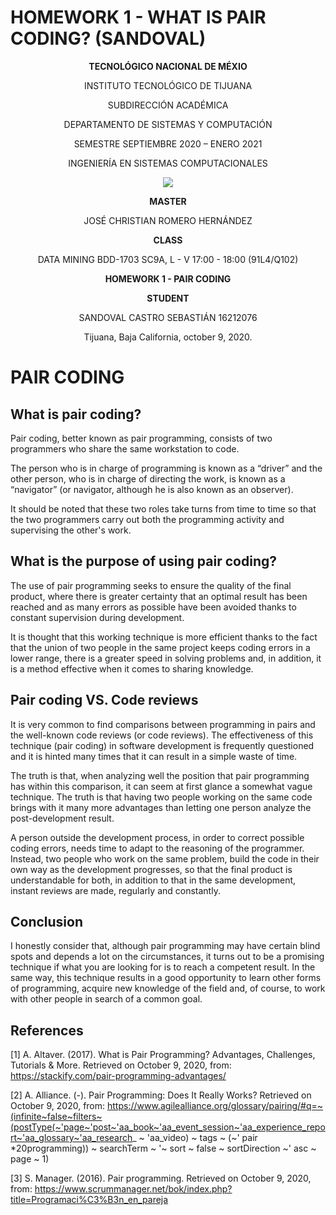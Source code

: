 # HOMEWORK 1 - WHAT IS PAIR CODING? (SANDOVAL)

<div align="center">

**TECNOLÓGICO NACIONAL DE MÉXIO**

INSTITUTO TECNOLÓGICO DE TIJUANA

SUBDIRECCIÓN ACADÉMICA
 
DEPARTAMENTO DE SISTEMAS Y COMPUTACIÓN
 
SEMESTRE SEPTIEMBRE 2020 – ENERO 2021

INGENIERÍA EN SISTEMAS COMPUTACIONALES

 
 [![](https://upload.wikimedia.org/wikipedia/commons/2/2e/ITT.jpg)](https://upload.wikimedia.org/wikipedia/commons/2/2e/ITT.jpg)

**MASTER**

JOSÉ CHRISTIAN ROMERO HERNÁNDEZ

**CLASS**

DATA MINING
BDD-1703 SC9A, L - V 17:00 - 18:00 (91L4/Q102)


**HOMEWORK 1 - PAIR CODING**


**STUDENT**

SANDOVAL CASTRO SEBASTIÁN	16212076


Tijuana, Baja California, october 9, 2020.

</div>

# PAIR CODING

## What is pair coding?

Pair coding, better known as pair programming, consists of two programmers who share the same workstation to code.

The person who is in charge of programming is known as a “driver” and the other person, who is in charge of directing the work, is known as a “navigator” (or navigator, although he is also known as an observer).

It should be noted that these two roles take turns from time to time so that the two programmers carry out both the programming activity and supervising the other's work.

## What is the purpose of using pair coding?

The use of pair programming seeks to ensure the quality of the final product, where there is greater certainty that an optimal result has been reached and as many errors as possible have been avoided thanks to constant supervision during development.

It is thought that this working technique is more efficient thanks to the fact that the union of two people in the same project keeps coding errors in a lower range, there is a greater speed in solving problems and, in addition, it is a method effective when it comes to sharing knowledge.

## Pair coding VS. Code reviews

It is very common to find comparisons between programming in pairs and the well-known code reviews (or code reviews). The effectiveness of this technique (pair coding) in software development is frequently questioned and it is hinted many times that it can result in a simple waste of time.

The truth is that, when analyzing well the position that pair programming has within this comparison, it can seem at first glance a somewhat vague technique. The truth is that having two people working on the same code brings with it many more advantages than letting one person analyze the post-development result.

A person outside the development process, in order to correct possible coding errors, needs time to adapt to the reasoning of the programmer. Instead, two people who work on the same problem, build the code in their own way as the development progresses, so that the final product is understandable for both, in addition to that in the same development, instant reviews are made, regularly and constantly.

## Conclusion

I honestly consider that, although pair programming may have certain blind spots and depends a lot on the circumstances, it turns out to be a promising technique if what you are looking for is to reach a competent result. In the same way, this technique results in a good opportunity to learn other forms of programming, acquire new knowledge of the field and, of course, to work with other people in search of a common goal.

## References

[1] A. Altaver. (2017). What is Pair Programming? Advantages, Challenges, Tutorials & More. Retrieved on October 9, 2020, from:
https://stackify.com/pair-programming-advantages/

[2] A. Alliance. (-). Pair Programming: Does It Really Works? Retrieved on October 9, 2020, from:
https://www.agilealliance.org/glossary/pairing/#q=~(infinite~false~filters~(postType(~'page~'post~'aa_book~'aa_event_session~'aa_experience_report~'aa_glossary~'aa_research_ ~ 'aa_video) ~ tags ~ (~' pair *20programming)) ~ searchTerm ~ '~ sort ~ false ~ sortDirection ~' asc ~ page ~ 1)

[3] S. Manager. (2016). Pair programming. Retrieved on October 9, 2020, from:
https://www.scrummanager.net/bok/index.php?title=Programaci%C3%B3n_en_pareja
